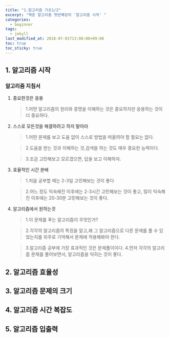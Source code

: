 ```yaml
---
title: "1.알고리즘 기초1/2"
excerpt: "백준 알고리즘 첫번째강의 '알고리즘 시작' "
categories:
  - beginner
tags:
  - jekyll
last_modified_at: 2018-07-01T13:00:00+09:00
toc: true
toc_sticky: true
---
```


## 1. 알고리즘 시작

### 알고리즘 지침서

1. 중요한것은 응용
   > 1.어떤 알고리즘의 원리와 증명을 이해하는 것은 중요하지만 응용하는 것이 더 중요하다.
2. 스스로 모든것을 해결하려고 하지 말아라

   > 1.어떤 문제를 보고 도움 없이 스스로 방법을 떠올려야 할 필요는 없다.

   > 2.도움을 받는 것과 이해하는 것,검색을 하는 것도 매우 중요한 능력이다.

   > 3.조금 고민해보고 모르겠으면, 답을 보고 이해하자.

3. 효율적인 시간 분배

   > 1.처음 공부할 때는 2-3일 고민해보는 것이 좋다

   > 2.어느 정도 익숙해진 이후에는 2-3시간 고민해보는 것이 좋고, 많이 익숙해진 이후에는 20-30분 고민해보는 것이 좋다.

4. 알고리즘에서 원하는것

   > 1.이 문제를 푸는 알고리즘이 무엇인가?

   > 2.각각의 알고리즘의 특징을 알고,왜 그 알고리즘으로 다른 문제를 풀 수
   > 있었는지를 위주로 기억해서 문제에 적용해봐야 한다.

   > 3.알고리즘 공부에 가장 효과적인 것은 문제풀이이다. 4.먼저 각각의 알고리즘 문제를 풀어보면서, 알고리즘을 익히는 것이 좋다.

## 2. 알고리즘 효율성

## 3. 알고리즘 문제의 크기

## 4. 알고리즘 시간 복잡도

## 5. 알고리즘 입출력
